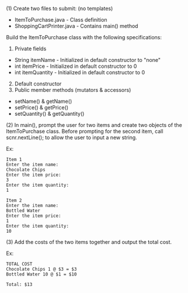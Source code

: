 (1) Create two files to submit: (no templates)

* ItemToPurchase.java - Class definition
* ShoppingCartPrinter.java - Contains main() method

Build the ItemToPurchase class with the following specifications:


1.  Private fields
  * String itemName - Initialized in default constructor to "none"
  * int itemPrice - Initialized in default constructor to 0
  * int itemQuantity - Initialized in default constructor to 0
2. Default constructor
3. Public member methods (mutators & accessors)
  * setName() & getName()
  * setPrice() & getPrice()
  * setQuantity() & getQuantity()


(2) In main(), prompt the user for two items and create two objects of the ItemToPurchase class. Before prompting for the second item, call scnr.nextLine(); to allow the user to input a new string.

Ex:
```
Item 1
Enter the item name:
Chocolate Chips
Enter the item price:
3
Enter the item quantity:
1

Item 2
Enter the item name:
Bottled Water
Enter the item price:
1
Enter the item quantity:
10
```
(3) Add the costs of the two items together and output the total cost.

Ex:
```
TOTAL COST
Chocolate Chips 1 @ $3 = $3
Bottled Water 10 @ $1 = $10

Total: $13
```
